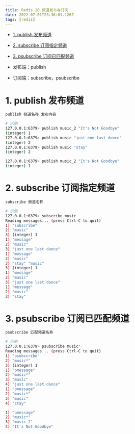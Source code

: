 ```yaml
---
title: Redis 10.频道发布与订阅
date: 2022-07-01T23:36:01.126Z
tags: [redis]
---
```

- [1. publish 发布频道](#1-publish-发布频道)
- [2. subscribe 订阅指定频道](#2-subscribe-订阅指定频道)
- [3. psubscribe 订阅已匹配频道](#3-psubscribe-订阅已匹配频道)

- 发布端：publish
- 订阅端：subscribe，psubscribe

# 1. publish 发布频道

```bash
publish 频道名称 发布内容

# 示例
127.0.0.1:6379> publish music_2 "It's Not Goodbye"
(integer) 1
127.0.0.1:6379> publish music "just one last dance"
(integer) 2
127.0.0.1:6379> publish music "stay"
(integer) 2

127.0.0.1:6379> publish music_2 "It's Not Goodbye"
(integer) 1
```

# 2. subscribe 订阅指定频道

```bash
subscribe 频道名称

# 示例
127.0.0.1:6379> subscribe music
Reading messages... (press Ctrl-C to quit)
1) "subscribe"
2) "music"
3) (integer) 1
1) "message"
2) "music"
3) "just one last dance"
1) "message"
2) "music"
3) "stay" "music"
3) (integer) 1
1) "message"
2) "music"
3) "just one last dance"
1) "message"
2) "music"
3) "stay"
```

# 3. psubscribe 订阅已匹配频道

```bash
psubscribe 匹配频道名称

# 示例
127.0.0.1:6379> psubscribe music*
Reading messages... (press Ctrl-C to quit)
1) "psubscribe"
2) "music*"
3) (integer) 1
1) "pmessage"
2) "music*"
3) "music"
4) "just one last dance"
1) "pmessage"
2) "music*"
3) "music"
4) "stay"

1) "pmessage"
2) "music*"
3) "music_2"
4) "It's Not Goodbye"
```